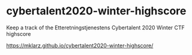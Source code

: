 # cybertalent2020-winter-highscore
Keep a track of the Etteretningstjenestens Cybertalent 2020 Winter CTF highscore

https://mklarz.github.io/cybertalent2020-winter-highscore/

